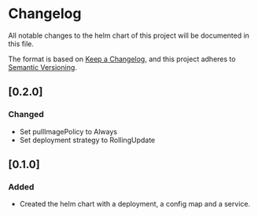 # Changelog
All notable changes to the helm chart of this project will be documented in this file.

The format is based on [Keep a Changelog](https://keepachangelog.com/en/1.0.0/),
and this project adheres to [Semantic Versioning](https://semver.org/spec/v2.0.0.html).

## [0.2.0]
### Changed
- Set pullImagePolicy to Always
- Set deployment strategy to RollingUpdate

## [0.1.0]
### Added
- Created the helm chart with a deployment, a config map and a service.
